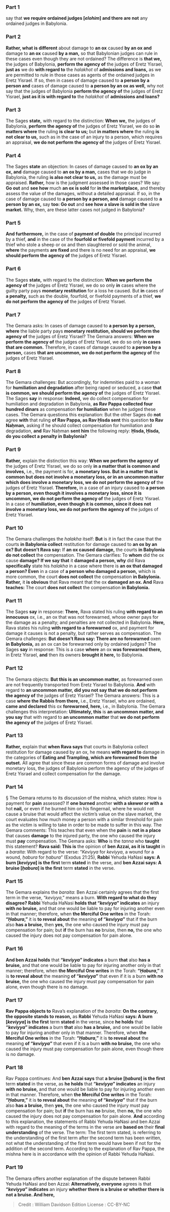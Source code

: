 
### Part 1
say that <b>we require ordained judges [<i>elohim</i>] and there are not</b> any ordained judges in Babylonia.

### Part 2
<b>Rather, what is different</b> about damage to <b>an ox</b> caused <b>by an ox and</b> damage to <b>an ox</b> caused <b>by a man,</b> so that Babylonian judges can rule in these cases even though they are not ordained? The difference is <b>that we,</b> the judges of Babylonia, <b>perform the agency of</b> the judges of Eretz Yisrael, <b>just as</b> we do <b>with regard to</b> the <i>halakhot</i> of <b>admissions and loans,</b> as we are permitted to rule in those cases as agents of the ordained judges in Eretz Yisrael. If so, then in cases of damage caused to <b>a person by a person and</b> cases of damage caused to <b>a person by an ox as well,</b> why not say that the judges of Babylonia <b>perform the agency of</b> the judges of Eretz Yisrael, <b>just as it is with regard to</b> the <i>halakhot</i> of <b>admissions and loans?</b>

### Part 3
The Sages <b>state,</b> with regard to the distinction: <b>When we,</b> the judges of Babylonia, <b>perform the agency of</b> the judges of Eretz Yisrael, we do so <b>in matters where</b> the ruling <b>is clear to us;</b> but <b>in matters where</b> the ruling <b>is not clear to us,</b> such as in the case of an injury to a person, which requires an appraisal, <b>we do not perform the agency of</b> the judges of Eretz Yisrael.

### Part 4
The Sages <b>state</b> an objection: In cases of damage caused to <b>an ox by an ox, and</b> damage caused to <b>an ox by a man,</b> cases that we do judge in Babylonia, the ruling <b>is also not clear to us,</b> as the damage must be appraised. <b>Rather,</b> how is the judgment assessed in those cases? We say: <b>Go out</b> and <b>see how</b> much <b>an ox is sold</b> for <b>in the marketplace,</b> and thereby assess the value of the damages, without a detailed appraisal. If so, in the case of damage caused to <b>a person by a person, and</b> damage caused to <b>a person by an ox,</b> say <b>too: Go out</b> and <b>see how a slave is sold in the</b> slave <b>market.</b> Why, then, are these latter cases not judged in Babylonia?

### Part 5
<b>And furthermore,</b> in the case of <b>payment of double</b> the principal incurred by a thief, <b>and</b> in the case of the <b>fourfold or fivefold payment</b> incurred by a thief who stole a sheep or ox and then slaughtered or sold the animal, <b>where</b> the payments <b>are fixed</b> and there is no need for an appraisal, <b>we should perform the agency of</b> the judges of Eretz Yisrael.

### Part 6
The Sages <b>state,</b> with regard to the distinction: <b>When we perform the agency of</b> the judges of Eretz Yisrael, we do so only <b>in</b> cases where the guilty party pays <b>monetary restitution</b> for a loss he caused. But <b>in</b> cases of <b>a penalty,</b> such as the double, fourfold, or fivefold payments of a thief, <b>we do not perform the agency of</b> the judges of Eretz Yisrael.

### Part 7
The Gemara asks: In cases of damage caused to <b>a person by a person, where</b> the liable party pays <b>monetary restitution, should we perform the agency of</b> the judges of Eretz Yisrael? The Gemara answers: <b>When we perform the agency of</b> the judges of Eretz Yisrael, we do so only <b>in cases that are common.</b> Therefore, in cases of damage caused to <b>a person by a person,</b> cases <b>that are uncommon, we do not perform the agency of</b> the judges of Eretz Yisrael.

### Part 8
The Gemara challenges: But accordingly, for indemnities paid to a woman for <b>humiliation and degradation</b> after being raped or seduced, a case <b>that is common, we should perform the agency of</b> the judges of Eretz Yisrael. The Sages <b>say</b> in response: <b>Indeed,</b> we do collect compensation for humiliation and degradation in Babylonia, <b>as Rav Pappa collected four hundred dinars</b> as compensation <b>for humiliation</b> when he judged these cases. The Gemara questions this explanation: But the other Sages do <b>not</b> agree <b>with</b> that ruling <b>of Rav Pappa, as Rav Ḥisda sent</b> this question <b>to Rav Naḥman,</b> asking if he should collect compensation for humiliation and degradation, <b>and</b> Rav Naḥman <b>sent him</b> the following reply: <b>Ḥisda, Ḥisda, do you collect a penalty in Babylonia?</b>

### Part 9
<b>Rather,</b> explain the distinction this way: <b>When we perform the agency of</b> the judges of Eretz Yisrael, we do so only <b>in a matter that is common and involves,</b> i.e., the payment is for, <b>a monetary loss. But in a matter that is common but does not involve a monetary loss, or in an uncommon matter which does involve a monetary loss, we do not perform the agency of</b> the judges of Eretz Yisrael. <b>Therefore,</b> in a case of an injury caused to <b>a person by a person, even though it involves a monetary loss, since it is uncommon, we do not perform the agency of</b> the judges of Eretz Yisrael. In a case of <b>humiliation, even though it is common, since it does not involve a monetary loss, we do not perform the agency of</b> the judges of Eretz Yisrael.

### Part 10
The Gemara challenges the <i>halakha</i> itself: <b>But</b> is it in fact the case that the courts <b>in Babylonia collect</b> restitution for damage caused to <b>an ox by an ox? But doesn’t Rava say:</b> If <b>an ox caused damage,</b> the courts <b>in Babylonia do not collect</b> the compensation. The Gemara clarifies: To <b>whom</b> did the ox cause <b>damage? If we say that</b> it <b>damaged a person, why</b> did Rava <b>specifically</b> state his <i>halakha</i> in a case where there is <b>an ox that damaged a person? Even</b> in a case of <b>a person who damaged a person,</b> which is more common, the court <b>does not collect</b> the compensation <b>in Babylonia. Rather,</b> it <b>is obvious</b> that Rava meant that the ox <b>damaged an ox. And</b> Rava <b>teaches:</b> The court <b>does not collect</b> the compensation <b>in Babylonia.</b>

### Part 11
The Sages <b>say</b> in response: <b>There,</b> Rava stated his ruling <b>with regard to an innocuous</b> ox, i.e., an ox that was not forewarned, whose owner pays for the damage as a penalty; and penalties are not collected in Babylonia. <b>Here,</b> Rava states his ruling <b>with regard to a forewarned</b> ox, and payment for damage it causes is not a penalty, but rather serves as compensation. The Gemara challenges: <b>But doesn’t Rava say: There are no forewarned</b> oxen <b>in Babylonia,</b> as an ox can be forewarned only by ordained judges? The Sages <b>say</b> in response: This is a case <b>where</b> an ox <b>was forewarned there,</b> in Eretz Yisrael, <b>and</b> then its owners <b>brought it here,</b> to Babylonia.

### Part 12
The Gemara objects: <b>But this is an uncommon matter,</b> as forewarned oxen are not frequently transported from Eretz Yisrael to Babylonia. <b>And</b> with regard to <b>an uncommon matter, did you not say that we do not perform the agency of</b> the judges of Eretz Yisrael? The Gemara answers: This is a case <b>where the Rabbis from there,</b> i.e., Eretz Yisrael, who are ordained, <b>came and declared</b> this ox <b>forewarned, here,</b> i.e., in Babylonia. The Gemara challenges this interpretation: <b>Ultimately, this</b> is <b>an uncommon matter, and you say</b> that with regard to <b>an uncommon matter</b> that <b>we do not perform the agency of</b> the judges of Eretz Yisrael.

### Part 13
<b>Rather,</b> explain that <b>when Rava says</b> that courts in Babylonia collect restitution for damage caused by an ox, he means <b>with regard to</b> damage in the categories of <b>Eating and Trampling, which are forewarned from the outset.</b> All agree that since these are common forms of damage and involve monetary loss, the judges of Babylonia perform the agency of the judges of Eretz Yisrael and collect compensation for the damage.

### Part 14
§ The Gemara returns to its discussion of the mishna, which states: How is payment for <b>pain</b> assessed? If <b>one burned</b> another <b>with a skewer or with a</b> hot <b>nail,</b> or even if he burned him on his fingernail, where he would not cause a bruise that would affect the victim’s value on the slave market, the court evaluates how much money a person with a similar threshold for pain as the victim is willing to take in order to be made to suffer in this way. The Gemara comments: This teaches that even when the <b>pain</b> is <b>not in a place</b> that causes <b>damage</b> to the injured party, the one who caused the injury must <b>pay</b> compensation. The Gemara asks: <b>Who</b> is the <i>tanna</i> who <b>taught</b> this statement? <b>Rava said: This is</b> the opinion of <b>ben Azzai, as it is taught</b> in a <i>baraita</i>: With regard to the verse: “<i>Keviyya</i> for <i>keviyya</i>, a wound for a wound, <i>ḥabura</i> for <i>ḥabura</i>” (Exodus 21:25), <b>Rabbi</b> Yehuda HaNasi <b>says: A burn [<i>keviyya</i>] is the first</b> term <b>stated</b> in the verse, and <b>ben Azzai says: A bruise [<i>ḥabura</i>] is the first</b> term <b>stated</b> in the verse.

### Part 15
The Gemara explains the <i>baraita</i>: Ben Azzai certainly agrees that the first term in the verse, “<i>keviyya</i>,” means a burn. <b>With regard to what do they disagree? Rabbi</b> Yehuda HaNasi <b>holds that “<i>keviyya</i>” indicates</b> an injury <b>with no bruise,</b> and that one would be liable to pay for injuring another even in that manner; therefore, when <b>the Merciful One writes</b> in the Torah: <b>“<i>Ḥabura</i>,”</b> it is <b>to reveal about</b> the meaning <b>of “<i>keviyya</i>”</b> that if the burn also <b>has a bruise,</b> then <b>yes,</b> the one who caused the injury must pay compensation for pain; but <b>if</b> the burn has <b>no</b> bruise, then <b>no,</b> the one who caused the injury does not pay compensation for pain alone.

### Part 16
<b>And ben Azzai holds</b> that <b>“<i>keviyya</i>” indicates</b> a burn <b>that</b> also <b>has a bruise,</b> and that one would be liable to pay for injuring another only in that manner; therefore, when <b>the Merciful One writes</b> in the Torah: <b>“<i>Ḥabura</i>,”</b> it is <b>to reveal about</b> the meaning <b>of “<i>keviyya</i>”</b> that even if it is a burn <b>with no bruise,</b> the one who caused the injury must pay compensation for pain alone, even though there is no damage.

### Part 17
<b>Rav Pappa objects to</b> Rava’s explanation of the <i>baraita</i>: <b>On the contrary, the opposite stands to reason,</b> as <b>Rabbi</b> Yehuda HaNasi <b>says: A burn [<i>keviyya</i>] is the first</b> term <b>stated</b> in the verse, since <b>he holds</b> that <b>“<i>keviyya</i>” indicates</b> a burn <b>that</b> also <b>has a bruise,</b> and one would be liable to pay for injuring another only in that manner. Therefore, when <b>the Merciful One writes</b> in the Torah: <b>“<i>Ḥabura</i>,”</b> it is <b>to reveal about</b> the meaning <b>of “<i>keviyya</i>”</b> that even if it is a burn <b>with no bruise,</b> the one who caused the injury must pay compensation for pain alone, even though there is no damage.

### Part 18
Rav Pappa continues: And <b>ben Azzai says</b> that <b>a bruise [<i>ḥabura</i>] is the first</b> term <b>stated</b> in the verse, as <b>he holds</b> that <b>“<i>keviyya</i>” indicates</b> an injury <b>with no bruise,</b> and that one would be liable to pay for injuring another even in that manner. Therefore, when <b>the Merciful One writes</b> in the Torah: <b>“<i>Ḥabura</i>,”</b> it is <b>to reveal about</b> the meaning <b>of “<i>keviyya</i>”</b> that if the burn also <b>has a bruise,</b> then <b>yes,</b> the one who caused the injury must pay compensation for pain; but <b>if</b> the burn has <b>no</b> bruise, then <b>no,</b> the one who caused the injury does not pay compensation for pain alone. <b>And</b> according to this explanation, the statements of Rabbi Yehuda HaNasi and ben Azzai with regard to the meaning of the terms in the verse are <b>based on</b> their <b>final understanding</b> of the verse. The term: The first term stated, is referring to the understanding of the first term after the second term has been written, not what the understanding of the first term would have been if not for the addition of the second term. According to the explanation of Rav Pappa, the mishna here is in accordance with the opinion of Rabbi Yehuda HaNasi.

### Part 19
The Gemara offers another explanation of the dispute between Rabbi Yehuda HaNasi and ben Azzai: <b>Alternatively, everyone</b> agrees is that <b>“<i>keviyya</i>” indicates</b> an injury <b>whether there is a bruise or whether there is not a bruise. And here,</b>

>Credit : William Davidson Edition
>License : CC-BY-NC